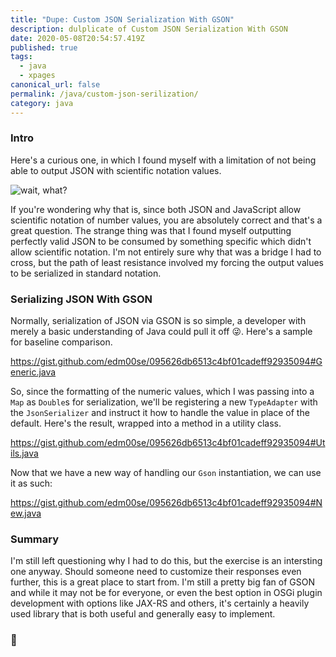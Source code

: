 ```yaml
---
title: "Dupe: Custom JSON Serialization With GSON"
description: dulplicate of Custom JSON Serialization With GSON
date: 2020-05-08T20:54:57.419Z
published: true
tags:
  - java
  - xpages
canonical_url: false
permalink: /java/custom-json-serilization/
category: java
---
```


### Intro

Here's a curious one, in which I found myself with a limitation of not being able to output JSON with scientific notation values.

![wait, what?](./images/ExcuseMe.gif)

If you're wondering why that is, since both JSON and JavaScript allow scientific notation of number values, you are absolutely correct and that's a great question. The strange thing was that I found myself outputting perfectly valid JSON to be consumed by something specific which didn't allow scientific notation. I'm not entirely sure why that was a bridge I had to cross, but the path of least resistance involved my forcing the output values to be serialized in standard notation.

### Serializing JSON With GSON

Normally, serialization of JSON via GSON is so simple, a developer with merely a basic understanding of Java could pull it off 😜. Here's a sample for baseline comparison.

https://gist.github.com/edm00se/095626db6513c4bf01cadeff92935094#Generic.java

So, since the formatting of the numeric values, which I was passing into a `Map` as `Double`s for serialization, we'll be registering a new `TypeAdapter` with the `JsonSerializer` and instruct it how to handle the value in place of the default. Here's the result, wrapped into a method in a utility class.

https://gist.github.com/edm00se/095626db6513c4bf01cadeff92935094#Utils.java

Now that we have a new way of handling our `Gson` instantiation, we can use it as such:

https://gist.github.com/edm00se/095626db6513c4bf01cadeff92935094#New.java

### Summary

I'm still left questioning why I had to do this, but the exercise is an intersting one anyway. Should someone need to customize their responses even further, this is a great place to start from. I'm still a pretty big fan of GSON and while it may not be for everyone, or even the best option in OSGi plugin development with options like JAX-RS and others, it's certainly a heavily used library that is both useful and generally easy to implement.

### 🍻
